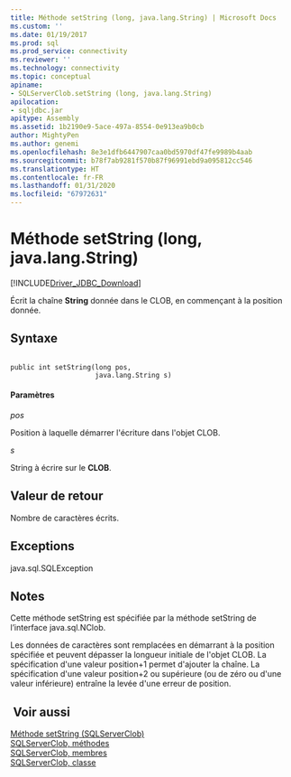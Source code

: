 ```yaml
---
title: Méthode setString (long, java.lang.String) | Microsoft Docs
ms.custom: ''
ms.date: 01/19/2017
ms.prod: sql
ms.prod_service: connectivity
ms.reviewer: ''
ms.technology: connectivity
ms.topic: conceptual
apiname:
- SQLServerClob.setString (long, java.lang.String)
apilocation:
- sqljdbc.jar
apitype: Assembly
ms.assetid: 1b2190e9-5ace-497a-8554-0e913ea9b0cb
author: MightyPen
ms.author: genemi
ms.openlocfilehash: 8e3e1dfb6447907caa0bd5970df47fe9989b4aab
ms.sourcegitcommit: b78f7ab9281f570b87f96991ebd9a095812cc546
ms.translationtype: HT
ms.contentlocale: fr-FR
ms.lasthandoff: 01/31/2020
ms.locfileid: "67972631"
---
```

# <a name="setstring-method-long-javalangstring"></a>Méthode setString (long, java.lang.String)
[!INCLUDE[Driver_JDBC_Download](../../../includes/driver_jdbc_download.md)]

  Écrit la chaîne **String** donnée dans le CLOB, en commençant à la position donnée.  
  
## <a name="syntax"></a>Syntaxe  
  
```  
  
public int setString(long pos,  
                     java.lang.String s)  
```  
  
#### <a name="parameters"></a>Paramètres  
 *pos*  
  
 Position à laquelle démarrer l'écriture dans l'objet CLOB.  
  
 *s*  
  
 String à écrire sur le **CLOB**.  
  
## <a name="return-value"></a>Valeur de retour  
 Nombre de caractères écrits.  
  
## <a name="exceptions"></a>Exceptions  
 java.sql.SQLException  
  
## <a name="remarks"></a>Notes   
 Cette méthode setString est spécifiée par la méthode setString de l’interface java.sql.NClob.  
  
 Les données de caractères sont remplacées en démarrant à la position spécifiée et peuvent dépasser la longueur initiale de l'objet CLOB. La spécification d'une valeur position+1 permet d'ajouter la chaîne. La spécification d'une valeur position+2 ou supérieure (ou de zéro ou d'une valeur inférieure) entraîne la levée d'une erreur de position.  
  
## <a name="see-also"></a> Voir aussi  
 [Méthode setString &#40;SQLServerClob&#41;](../../../connect/jdbc/reference/setstring-method-sqlserverclob.md)   
 [SQLServerClob, méthodes](../../../connect/jdbc/reference/sqlserverclob-methods.md)   
 [SQLServerClob, membres](../../../connect/jdbc/reference/sqlserverclob-members.md)   
 [SQLServerClob, classe](../../../connect/jdbc/reference/sqlserverclob-class.md)  
  
  
